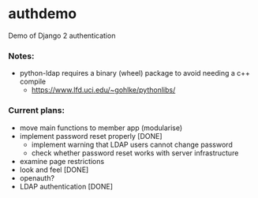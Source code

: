# authdemo
Demo of Django 2 authentication

### Notes:

* python-ldap requires a binary (wheel) package to avoid needing a c++ compile
  * https://www.lfd.uci.edu/~gohlke/pythonlibs/

### Current plans:
* move main functions to member app (modularise)
* implement password reset properly [DONE]
  * implement warning that LDAP users cannot change password
  * check whether password reset works with server infrastructure
* examine page restrictions
* look and feel [DONE]
* openauth?
* LDAP authentication [DONE]

